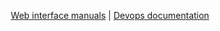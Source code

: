 
<p align="center">
  <a href="manuals">Web interface manuals</a> |
  <a href="devops">Devops documentation</a> 
</p>
